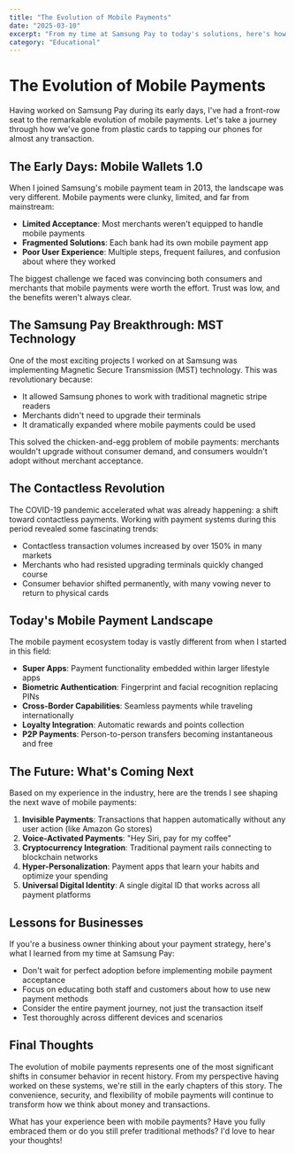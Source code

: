 ```yaml
---
title: "The Evolution of Mobile Payments"
date: "2025-03-10"
excerpt: "From my time at Samsung Pay to today's solutions, here's how mobile payments have transformed over the last decade and what it means for consumers."
category: "Educational"
---
```


# The Evolution of Mobile Payments

Having worked on Samsung Pay during its early days, I've had a front-row seat to the remarkable evolution of mobile payments. Let's take a journey through how we've gone from plastic cards to tapping our phones for almost any transaction.

## The Early Days: Mobile Wallets 1.0

When I joined Samsung's mobile payment team in 2013, the landscape was very different. Mobile payments were clunky, limited, and far from mainstream:

- **Limited Acceptance**: Most merchants weren't equipped to handle mobile payments
- **Fragmented Solutions**: Each bank had its own mobile payment app
- **Poor User Experience**: Multiple steps, frequent failures, and confusion about where they worked

The biggest challenge we faced was convincing both consumers and merchants that mobile payments were worth the effort. Trust was low, and the benefits weren't always clear.

## The Samsung Pay Breakthrough: MST Technology

One of the most exciting projects I worked on at Samsung was implementing Magnetic Secure Transmission (MST) technology. This was revolutionary because:

- It allowed Samsung phones to work with traditional magnetic stripe readers
- Merchants didn't need to upgrade their terminals
- It dramatically expanded where mobile payments could be used

This solved the chicken-and-egg problem of mobile payments: merchants wouldn't upgrade without consumer demand, and consumers wouldn't adopt without merchant acceptance.

## The Contactless Revolution

The COVID-19 pandemic accelerated what was already happening: a shift toward contactless payments. Working with payment systems during this period revealed some fascinating trends:

- Contactless transaction volumes increased by over 150% in many markets
- Merchants who had resisted upgrading terminals quickly changed course
- Consumer behavior shifted permanently, with many vowing never to return to physical cards

## Today's Mobile Payment Landscape

The mobile payment ecosystem today is vastly different from when I started in this field:

- **Super Apps**: Payment functionality embedded within larger lifestyle apps
- **Biometric Authentication**: Fingerprint and facial recognition replacing PINs
- **Cross-Border Capabilities**: Seamless payments while traveling internationally
- **Loyalty Integration**: Automatic rewards and points collection
- **P2P Payments**: Person-to-person transfers becoming instantaneous and free

## The Future: What's Coming Next

Based on my experience in the industry, here are the trends I see shaping the next wave of mobile payments:

1. **Invisible Payments**: Transactions that happen automatically without any user action (like Amazon Go stores)
2. **Voice-Activated Payments**: "Hey Siri, pay for my coffee"
3. **Cryptocurrency Integration**: Traditional payment rails connecting to blockchain networks
4. **Hyper-Personalization**: Payment apps that learn your habits and optimize your spending
5. **Universal Digital Identity**: A single digital ID that works across all payment platforms

## Lessons for Businesses

If you're a business owner thinking about your payment strategy, here's what I learned from my time at Samsung Pay:

- Don't wait for perfect adoption before implementing mobile payment acceptance
- Focus on educating both staff and customers about how to use new payment methods
- Consider the entire payment journey, not just the transaction itself
- Test thoroughly across different devices and scenarios

## Final Thoughts

The evolution of mobile payments represents one of the most significant shifts in consumer behavior in recent history. From my perspective having worked on these systems, we're still in the early chapters of this story. The convenience, security, and flexibility of mobile payments will continue to transform how we think about money and transactions.

What has your experience been with mobile payments? Have you fully embraced them or do you still prefer traditional methods? I'd love to hear your thoughts!
